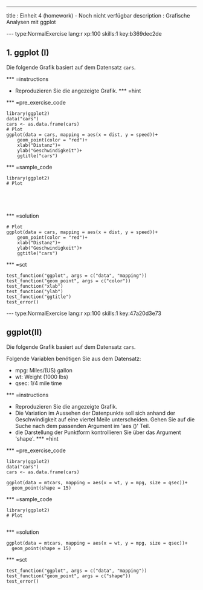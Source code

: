 --- 
title       : Einheit 4 (homework) - Noch nicht verfügbar
description : Grafische Analysen mit ggplot 

--- type:NormalExercise lang:r xp:100 skills:1 key:b369dec2de
## 1. ggplot (I)
Die folgende Grafik basiert auf dem Datensatz `cars`.

*** =instructions
- Reproduzieren Sie die angezeigte Grafik.
*** =hint

*** =pre_exercise_code
```{r}
library(ggplot2)
data("cars")
cars <- as.data.frame(cars)
# Plot
ggplot(data = cars, mapping = aes(x = dist, y = speed))+
    geom_point(color = "red")+
    xlab("Distanz")+
    ylab("Geschwindigkeit")+
    ggtitle("cars")

```

*** =sample_code
```{r}
library(ggplot2)
# Plot



    
```

*** =solution
```{r}
# Plot
ggplot(data = cars, mapping = aes(x = dist, y = speed))+
    geom_point(color = "red")+
    xlab("Distanz")+
    ylab("Geschwindigkeit")+
    ggtitle("cars")

```

*** =sct
```{r}
test_function("ggplot", args = c("data", "mapping"))
test_function("geom_point", args = c("color"))
test_function("xlab")
test_function("ylab")
test_function("ggtitle")
test_error()

```

--- type:NormalExercise lang:r xp:100 skills:1 key:47a20d3e73
## ggplot(II)
Die folgende Grafik basiert auf dem Datensatz `cars`.

Folgende Variablen benötigen Sie aus dem Datensatz:
- mpg: Miles/(US) gallon
- wt: Weight (1000 lbs)
- qsec: 1/4 mile time

*** =instructions
- Reproduzieren Sie die angezeigte Grafik.
- Die Variation im Aussehen der Datenpunkte soll sich anhand der Geschwindigkeit auf eine viertel Meile unterscheiden. Gehen Sie auf die Suche nach dem passenden
Argument im 'aes ()' Teil.
- die Darstellung der Punktform kontrollieren Sie über das Argument 'shape'.
*** =hint

*** =pre_exercise_code
```{r}
library(ggplot2)
data("cars")
cars <- as.data.frame(cars)

ggplot(data = mtcars, mapping = aes(x = wt, y = mpg, size = qsec))+
  geom_point(shape = 15)

```

*** =sample_code
```{r}
library(ggplot2)
# Plot


```

*** =solution
```{r}
ggplot(data = mtcars, mapping = aes(x = wt, y = mpg, size = qsec))+
  geom_point(shape = 15)

```

*** =sct
```{r}
test_function("ggplot", args = c("data", "mapping"))
test_function("geom_point", args = c("shape"))
test_error()

```
